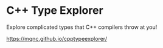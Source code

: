# C++ Type Explorer
Explore complicated types that C++ compilers throw at you!

https://mqnc.github.io/cpptypeexplorer/

